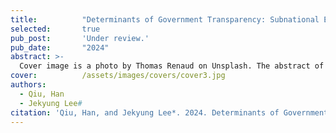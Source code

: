 ```yaml
---
title:          "Determinants of Government Transparency: Subnational Evidence from China."
selected:       true
pub_post:       'Under review.'
pub_date:       "2024"
abstract: >-
  Cover image is a photo by Thomas Renaud on Unsplash. The abstract of the publication is meant to be a TLDR (very brief summary with 1~2 sentences) of your paper.
cover:          /assets/images/covers/cover3.jpg
authors:
  - Qiu, Han
  - Jekyung Lee#
citation: 'Qiu, Han, and Jekyung Lee*. 2024. Determinants of Government Transparency: Subnational Evidence from China.'
---
```

